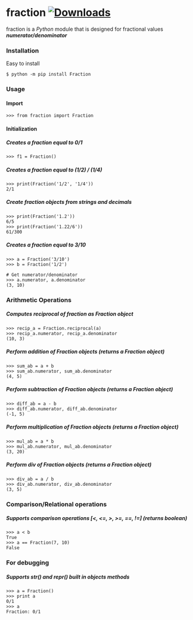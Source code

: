 # fraction  [![Downloads](https://pepy.tech/badge/fraction/week)](https://pepy.tech/project/fraction)

fraction is a _Python_ module that is designed for fractional values **_numerator/denominator_**

### Installation
Easy to install
```
$ python -m pip install Fraction
```
### Usage
#### Import
```
>>> from fraction import Fraction
```
#### Initialization
##### Creates a fraction equal to 0/1
```
>>> f1 = Fraction()
```
##### Creates a fraction equal to (1/2) / (1/4)
```
>>> print(Fraction('1/2', '1/4'))
2/1
```
##### Create fraction objects from strings and decimals
```
>>> print(Fraction('1.2'))
6/5
>>> print(Fraction('1.22/6'))
61/300
```
##### Creates a fraction equal to 3/10
```
>>> a = Fraction('3/10')
>>> b = Fraction('1/2')

# Get numerator/denominator
>>> a.numerator, a.denominator
(3, 10)
```
### Arithmetic Operations
##### Computes reciprocal of fraction as Fraction object
```
>>> recip_a = Fraction.reciprocal(a)
>>> recip_a.numerator, recip_a.denominator
(10, 3)
```
##### Perform addition of Fraction objects (returns a Fraction object)
```
>>> sum_ab = a + b
>>> sum_ab.numerator, sum_ab.denominator
(4, 5)
```
##### Perform subtraction of Fraction objects (returns a Fraction object)
```
>>> diff_ab = a - b
>>> diff_ab.numerator, diff_ab.denominator
(-1, 5)
```
##### Perform multiplication of Fraction objects (returns a Fraction object)
```
>>> mul_ab = a * b
>>> mul_ab.numerator, mul_ab.denominator
(3, 20)
```
##### Perform div of Fraction objects (returns a Fraction object)
```
>>> div_ab = a / b
>>> div_ab.numerator, div_ab.denominator
(3, 5)
```
### Comparison/Relational operations
##### Supports comparison operations [<, <=, >, >=, ==, !=] (returns boolean)
```
>>> a < b
True
>>> a == Fraction(7, 10)
False
```
### For debugging 
##### Supports str() and repr() built in objects methods
```
>>> a = Fraction()
>>> print a
0/1
>>> a
Fraction: 0/1
```
